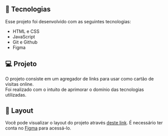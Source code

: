  ## 🚀 Tecnologias

 Esse projeto foi desenvolvido com as seguintes tecnologias:

 - HTML e CSS
 - JavaScript
 - Git e Github
 - Figma

 ## 💻 Projeto

 O projeto consiste em um agregador de links para usar como cartão de visitas online. </br>
 Foi realizado com o intuito de aprimorar o domínio das tecnologias utilizadas.

 ## 🔖 Layout

 Você pode visualizar o layout do projeto através [deste link](<https://www.figma.com/file/MF894TdzM99Fg9Ssu4KyMq/DevLinks-(Copy)?node-id=1%3A113&t=8x94o7ecTaQMC2CS-1/duplicate>). É necessário ter conta no [Figma](https://figma.com) para acessá-lo.

